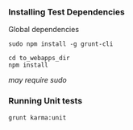 ### Installing Test Dependencies

Global dependencies
```shell
sudo npm install -g grunt-cli
```

```shell
cd to_webapps_dir
npm install
```

_may require sudo_

### Running Unit tests
```shell
grunt karma:unit
```


